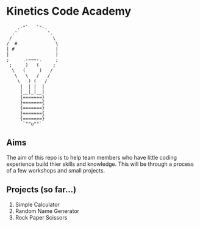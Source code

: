 # Kinetics Code Academy

```
    .-"`   `"-.
  .'           '.
 /               \
/  #              \
| #               |
|                 |
;     .-~~~-.     ;
 ;     )   (     ;
  \   (     )   /
   \   \   /   /
    \   ) (   /
     |  | |  |
     |__|_|__|
     {=======}
     }======={
     {=======}
     }======={
     {=======}
      `""u""`
```

## Aims 
The aim of this repo is to help team members who have little coding experience build thier skills and knowledge. This will be through a process of a few workshops and small projects. 

## Projects (so far...)
1. Simple Calculator
2. Random Name Generator
3. Rock Paper Scissors